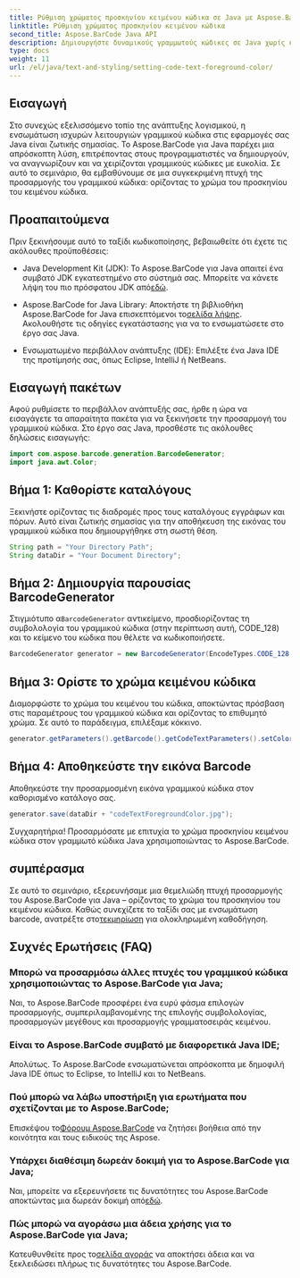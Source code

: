 ```yaml
---
title: Ρύθμιση χρώματος προσκηνίου κειμένου κώδικα σε Java με Aspose.BarCode
linktitle: Ρύθμιση χρώματος προσκηνίου κειμένου κώδικα
second_title: Aspose.BarCode Java API
description: Δημιουργήστε δυναμικούς γραμμωτούς κώδικες σε Java χωρίς κόπο με το Aspose.BarCode. Προσαρμόστε εύκολα το χρώμα προσκηνίου κειμένου κώδικα χρησιμοποιώντας τον αναλυτικό οδηγό μας.
type: docs
weight: 11
url: /el/java/text-and-styling/setting-code-text-foreground-color/
---
```


## Εισαγωγή
Στο συνεχώς εξελισσόμενο τοπίο της ανάπτυξης λογισμικού, η ενσωμάτωση ισχυρών λειτουργιών γραμμικού κώδικα στις εφαρμογές σας Java είναι ζωτικής σημασίας. Το Aspose.BarCode για Java παρέχει μια απρόσκοπτη λύση, επιτρέποντας στους προγραμματιστές να δημιουργούν, να αναγνωρίζουν και να χειρίζονται γραμμικούς κώδικες με ευκολία. Σε αυτό το σεμινάριο, θα εμβαθύνουμε σε μια συγκεκριμένη πτυχή της προσαρμογής του γραμμικού κώδικα: ορίζοντας το χρώμα του προσκηνίου του κειμένου κώδικα.

## Προαπαιτούμενα
Πριν ξεκινήσουμε αυτό το ταξίδι κωδικοποίησης, βεβαιωθείτε ότι έχετε τις ακόλουθες προϋποθέσεις:

-  Java Development Kit (JDK): Το Aspose.BarCode για Java απαιτεί ένα συμβατό JDK εγκατεστημένο στο σύστημά σας. Μπορείτε να κάνετε λήψη του πιο πρόσφατου JDK από[εδώ](https://www.oracle.com/java/technologies/javase-downloads.html).

-  Aspose.BarCode for Java Library: Αποκτήστε τη βιβλιοθήκη Aspose.BarCode for Java επισκεπτόμενοι το[σελίδα λήψης](https://releases.aspose.com/barcode/java/). Ακολουθήστε τις οδηγίες εγκατάστασης για να το ενσωματώσετε στο έργο σας Java.

- Ενσωματωμένο περιβάλλον ανάπτυξης (IDE): Επιλέξτε ένα Java IDE της προτίμησής σας, όπως Eclipse, IntelliJ ή NetBeans.

## Εισαγωγή πακέτων
Αφού ρυθμίσετε το περιβάλλον ανάπτυξής σας, ήρθε η ώρα να εισαγάγετε τα απαραίτητα πακέτα για να ξεκινήσετε την προσαρμογή του γραμμικού κώδικα. Στο έργο σας Java, προσθέστε τις ακόλουθες δηλώσεις εισαγωγής:

```java
import com.aspose.barcode.generation.BarcodeGenerator;
import java.awt.Color;
```

## Βήμα 1: Καθορίστε καταλόγους
Ξεκινήστε ορίζοντας τις διαδρομές προς τους καταλόγους εγγράφων και πόρων. Αυτό είναι ζωτικής σημασίας για την αποθήκευση της εικόνας του γραμμικού κώδικα που δημιουργήθηκε στη σωστή θέση.

```java
String path = "Your Directory Path";
String dataDir = "Your Document Directory";
```

## Βήμα 2: Δημιουργία παρουσίας BarcodeGenerator
 Στιγμιότυπο α`BarcodeGenerator` αντικείμενο, προσδιορίζοντας τη συμβολολογία του γραμμικού κώδικα (στην περίπτωση αυτή, CODE_128) και το κείμενο του κώδικα που θέλετε να κωδικοποιήσετε.

```java
BarcodeGenerator generator = new BarcodeGenerator(EncodeTypes.CODE_128, "12345678");
```

## Βήμα 3: Ορίστε το χρώμα κειμένου κώδικα
Διαμορφώστε το χρώμα του κειμένου του κώδικα, αποκτώντας πρόσβαση στις παραμέτρους του γραμμικού κώδικα και ορίζοντας το επιθυμητό χρώμα. Σε αυτό το παράδειγμα, επιλέξαμε κόκκινο.

```java
generator.getParameters().getBarcode().getCodeTextParameters().setColor(Color.RED);
```

## Βήμα 4: Αποθηκεύστε την εικόνα Barcode
Αποθηκεύστε την προσαρμοσμένη εικόνα γραμμικού κώδικα στον καθορισμένο κατάλογο σας.

```java
generator.save(dataDir + "codeTextForegroundColor.jpg");
```

Συγχαρητήρια! Προσαρμόσατε με επιτυχία το χρώμα προσκηνίου κειμένου κώδικα στον γραμμωτό κώδικα Java χρησιμοποιώντας το Aspose.BarCode.

## συμπέρασμα
Σε αυτό το σεμινάριο, εξερευνήσαμε μια θεμελιώδη πτυχή προσαρμογής του Aspose.BarCode για Java – ορίζοντας το χρώμα του προσκηνίου του κειμένου κώδικα. Καθώς συνεχίζετε το ταξίδι σας με ενσωμάτωση barcode, ανατρέξτε στο[τεκμηρίωση](https://reference.aspose.com/barcode/java/) για ολοκληρωμένη καθοδήγηση.

## Συχνές Ερωτήσεις (FAQ)

### Μπορώ να προσαρμόσω άλλες πτυχές του γραμμικού κώδικα χρησιμοποιώντας το Aspose.BarCode για Java;
Ναι, το Aspose.BarCode προσφέρει ένα ευρύ φάσμα επιλογών προσαρμογής, συμπεριλαμβανομένης της επιλογής συμβολολογίας, προσαρμογών μεγέθους και προσαρμογής γραμματοσειράς κειμένου.

### Είναι το Aspose.BarCode συμβατό με διαφορετικά Java IDE;
Απολύτως. Το Aspose.BarCode ενσωματώνεται απρόσκοπτα με δημοφιλή Java IDE όπως το Eclipse, το IntelliJ και το NetBeans.

### Πού μπορώ να λάβω υποστήριξη για ερωτήματα που σχετίζονται με το Aspose.BarCode;
 Επισκέψου το[Φόρουμ Aspose.BarCode](https://forum.aspose.com/c/barcode/13) να ζητήσει βοήθεια από την κοινότητα και τους ειδικούς της Aspose.

### Υπάρχει διαθέσιμη δωρεάν δοκιμή για το Aspose.BarCode για Java;
 Ναι, μπορείτε να εξερευνήσετε τις δυνατότητες του Aspose.BarCode αποκτώντας μια δωρεάν δοκιμή από[εδώ](https://releases.aspose.com/).

### Πώς μπορώ να αγοράσω μια άδεια χρήσης για το Aspose.BarCode για Java;
 Κατευθυνθείτε προς το[σελίδα αγοράς](https://purchase.aspose.com/buy) να αποκτήσει άδεια και να ξεκλειδώσει πλήρως τις δυνατότητες του Aspose.BarCode.

